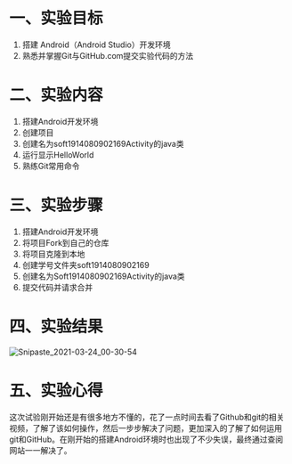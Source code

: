 # 一、实验目标  

1. 搭建 Android（Android Studio）开发环境
2. 熟悉并掌握Git与GitHub.com提交实验代码的方法

# 二、实验内容

1. 搭建Android开发环境
2. 创建项目
3. 创建名为soft1914080902169Activity的java类
4. 运行显示HelloWorld
5. 熟练Git常用命令

# 三、实验步骤

1. 搭建Android开发环境
2. 将项目Fork到自己的仓库
3. 将项目克隆到本地  
4. 创建学号文件夹soft1914080902169
5. 创建名为Soft1914080902169Activity的java类
6. 提交代码并请求合并

# 四、实验结果

![Snipaste_2021-03-24_00-30-54](https://user-images.githubusercontent.com/61318733/112182667-7392f480-8c38-11eb-8c2d-775e24a28e9f.png)


# 五、实验心得
这次试验刚开始还是有很多地方不懂的，花了一点时间去看了Github和git的相关视频，了解了该如何操作，然后一步步解决了问题，更加深入的了解了如何运用git和GitHub。在刚开始的搭建Android环境时也出现了不少失误，最终通过查阅网站一一解决了。
